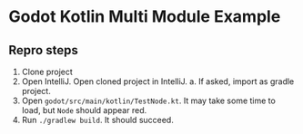 # Godot Kotlin Multi Module Example

## Repro steps

1. Clone project
2. Open IntelliJ. Open cloned project in IntelliJ.
  a. If asked, import as gradle project.
3. Open `godot/src/main/kotlin/TestNode.kt`. It may take some time to load, but `Node` should appear red.
4. Run `./gradlew build`. It should succeed.
